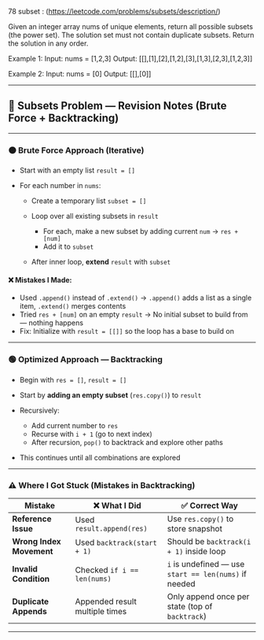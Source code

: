 78 subset : (https://leetcode.com/problems/subsets/description/)

Given an integer array nums of unique elements, return all possible subsets (the power set).
The solution set must not contain duplicate subsets. Return the solution in any order.

Example 1:
Input: nums = [1,2,3]
Output: [[],[1],[2],[1,2],[3],[1,3],[2,3],[1,2,3]]

Example 2:
Input: nums = [0]
Output: [[],[0]]

---

## 🔁 Subsets Problem — Revision Notes (Brute Force + Backtracking)

---

### 🟠 **Brute Force Approach (Iterative)**

* Start with an empty list `result = []`
* For each number in `nums`:

  * Create a temporary list `subset = []`
  * Loop over all existing subsets in `result`

    * For each, make a new subset by adding current `num` → `res + [num]`
    * Add it to `subset`
  * After inner loop, **extend** `result` with `subset`

#### ❌ Mistakes I Made:

* Used `.append()` instead of `.extend()`
  → `.append()` adds a list as a single item, `.extend()` merges contents
* Tried `res + [num]` on an empty `result`
  → No initial subset to build from — nothing happens
* Fix: Initialize with `result = [[]]` so the loop has a base to build on

---

### 🟢 **Optimized Approach — Backtracking**

* Begin with `res = []`, `result = []`
* Start by **adding an empty subset** (`res.copy()`) to `result`
* Recursively:

  * Add current number to `res`
  * Recurse with `i + 1` (go to next index)
  * After recursion, `pop()` to backtrack and explore other paths
* This continues until all combinations are explored

---

### ⚠️ **Where I Got Stuck (Mistakes in Backtracking)**

| Mistake                  | ❌ What I Did                   | ✅ Correct Way                                         |
| ------------------------ | ------------------------------ | ----------------------------------------------------- |
| **Reference Issue**      | Used `result.append(res)`      | Use `res.copy()` to store snapshot                    |
| **Wrong Index Movement** | Used `backtrack(start + 1)`    | Should be `backtrack(i + 1)` inside loop              |
| **Invalid Condition**    | Checked `if i == len(nums)`    | `i` is undefined — use `start == len(nums)` if needed |
| **Duplicate Appends**    | Appended result multiple times | Only append once per state (top of `backtrack`)       |

---
